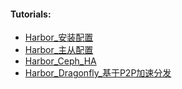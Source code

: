 #### Tutorials:
* [Harbor_安装配置](Registry/Harbor/Harbor_安装配置.md)
* [Harbor_主从配置](Registry/Harbor/Harbor_主从配置.md)
* [Harbor_Ceph_HA](Registry/Harbor/Harbor_Ceph_HA.md)
* [Harbor_Dragonfly_基于P2P加速分发](Registry/Harbor/Harbor_Dragonfly_基于P2P加速分发.md)

